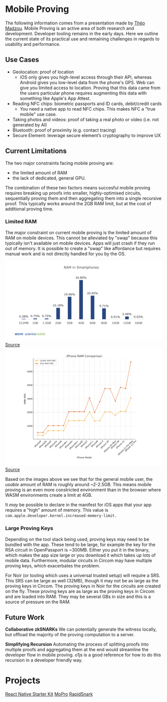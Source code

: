 # Mobile Proving

The following information comes from a presentation made by [Théo Madzou](https://github.com/madztheo). Mobile Proving is an active area of both research and development. Developer tooling remains in the early days. 
Here we outline the current state of its practical use and remaining challenges in regards to usability and performance.

## Use Cases

- Geolocation: proof of location
    - iOS only gives you high-level access through their API, whereas Android gives you low-level data from the phone's GPS. Web can give you limited access to location. Proving that this data came from the users particular phone requires augmenting this data with something like Apple's App Attest.
- Reading NFC chips: biometric passports and ID cards, debit/credit cards
    - You need a native app to read NFC chips. This makes NFC a "true mobile" use case. 
- Taking photos and videos: proof of taking a real photo or video (i.e. not generated by AI)
- Bluetooth: proof of proximity (e.g. contact tracing)
- Secure Element: leverage secure element’s cryptography to improve UX

## Current Limitations

The two major constraints facing mobile proving are:
- the limited amount of RAM 
- the lack of dedicated, general GPU. 

The combination of these two factors means succesful mobile proving requires breaking up proofs into smaller, highly-optimised circuits, sequentially proving them and then aggregating them into a single recursive proof. This typically works around the 2GB RAM limit, but at the cost of additional proving time.

### Limited RAM
The major constraint on current mobile proving is the limited amount of RAM on mobile devices. This cannot be alleviated by "swap" because this typically isn't available on mobile devices. Apps will just crash if they run out of memory. It is possible to create a "swap" like affordance but requires manual work and is not directly handled for you by the OS.

![RAM](../../images/ram-in-smartphones.png) [Source](https://www.scientiamobile.com/how-much-ram-is-in-smartphones/)
![usable-RAM](../../images/usable-ram-in-smartphones.png) [Source](https://stackoverflow.com/questions/5887248/ios-app-maximum-memory-budget)

Based on the images above we see that for the general mobile user, the *usable* amount of RAM is roughly around ~2-2.5GB. This means mobile proving is an even more constricted environment than in the browser where WASM environments create a limit at 4GB.

It *may* be possible to declare in the manifest for iOS apps that your app requires a "high" amount of memory. This value is `com.apple.developer.kernel.increased-memory-limit.`

### Large Proving Keys
Depending on the tool stack being used, proving keys may need to be bundled with the app. These tend to be large, for example the key for the RSA circuit in OpenPassport is ~300MB. Either you put it in the binary, which makes the app size large or you download it which takes up lots of mobile data. Furthermore, modular circuits in Circom may have multiple proving keys, which exacerbates the problem.

For Noir (or tooling which uses a universal trusted setup) will require a SRS. This SRS can be large as well (32MB), though it may not be as large as the proving keys in Circom. The proving keys in Noir for the circuits are created on the fly. These proving keys are as large as the proving keys in Circom and are loaded into RAM. They may be several GBs in size and this is a source of pressure on the RAM.

## Future Work

**Collaborative zkSNARKs**
We can potentially generate the witness locally, but offload the majority of the proving computation to a server.

**Simplifying Recursion** 
Automating the process of splitting proofs into multiple proofs and aggregating them at the end would streamline the developer flow in mobile proving. o1js is a good reference for how to do this recursion in a developer friendly way.

# Projects 
[React Native Starter Kit](https://github.com/madztheo/noir-react-native-starter)
[MoPro](https://github.com/zkmopro/mopro)
[RapidSnark](https://github.com/iden3/rapidsnark)

